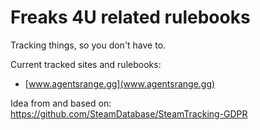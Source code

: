 # Freaks 4U related rulebooks
Tracking things, so you don't have to.

Current tracked sites and rulebooks:
* [www.agentsrange.gg](www.agentsrange.gg)

Idea from and based on: https://github.com/SteamDatabase/SteamTracking-GDPR